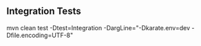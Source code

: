 ## Integration Tests

mvn clean test -Dtest=Integration -DargLine="-Dkarate.env=dev -Dfile.encoding=UTF-8"